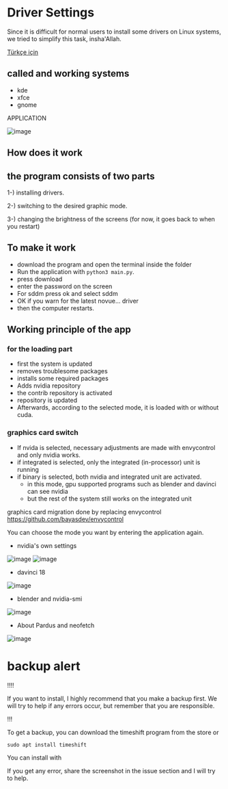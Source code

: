 # Driver Settings
Since it is difficult for normal users to install some drivers on Linux systems, we tried to simplify this task, insha'Allah.

[Türkçe için](https://github.com/halak0013/Driver-Setting/blob/ana/READMETR.md)
## called and working systems
- kde
- xfce
- gnome

APPLICATION

![image](https://user-images.githubusercontent.com/75750279/223205161-4fff3517-bc09-45ec-9947-1ce4015f4f66.png)

## How does it work
        
## the program consists of two parts
1-) installing drivers.

2-) switching to the desired graphic mode.

3-) changing the brightness of the screens (for now, it goes back to when you restart)

## To make it work
- download the program and open the terminal inside the folder
- Run the application with `python3 main.py`.
- press download
- enter the password on the screen
- For sddm press ok and select sddm
- OK if you warn for the latest novue... driver
- then the computer restarts.

## Working principle of the app

### for the loading part
- first the system is updated
- removes troublesome packages
- installs some required packages
- Adds nvidia repository
- the contrib repository is activated
- repository is updated
- Afterwards, according to the selected mode, it is loaded with or without cuda.

### graphics card switch
- If nvida is selected, necessary adjustments are made with envycontrol and only nvidia works.
- if integrated is selected, only the integrated (in-processor) unit is running
- if binary is selected, both nvidia and integrated unit are activated.
     - in this mode, gpu supported programs such as blender and davinci can see nvidia
     - but the rest of the system still works on the integrated unit



graphics card migration done by replacing envycontrol https://github.com/bayasdev/envycontrol



You can choose the mode you want by entering the application again.

* nvidia's own settings

![image](https://user-images.githubusercontent.com/75750279/204157502-05292255-1531-4a23-9de7-61324af6ec66.png)
![image](https://user-images.githubusercontent.com/75750279/219940580-c8e98dbd-774d-4101-b8a4-4a0471052b36.png)


* davinci 18

![image](https://user-images.githubusercontent.com/75750279/204157510-0e4e7794-5c6d-4c06-b658-ad86de31d943.png)

* blender and nvidia-smi

![image](https://user-images.githubusercontent.com/75750279/204157524-af44fa06-ddad-4c72-bd51-03e22a9f4d81.png)

* About Pardus and neofetch

![image](https://user-images.githubusercontent.com/75750279/204157534-4795b2eb-abd4-4ca7-becf-fb048be516f5.png)

# backup alert
!!!!

If you want to install, I highly recommend that you make a backup first. We will try to help if any errors occur, but remember that you are responsible.

!!!

To get a backup, you can download the timeshift program from the store or

```sudo apt install timeshift```


You can install with

If you get any error, share the screenshot in the issue section and I will try to help.